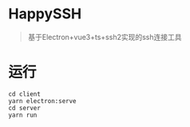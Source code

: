 # HappySSH
 > 基于Electron+vue3+ts+ssh2实现的ssh连接工具

# 运行

```SHELL
cd client
yarn electron:serve
cd server
yarn run
```
